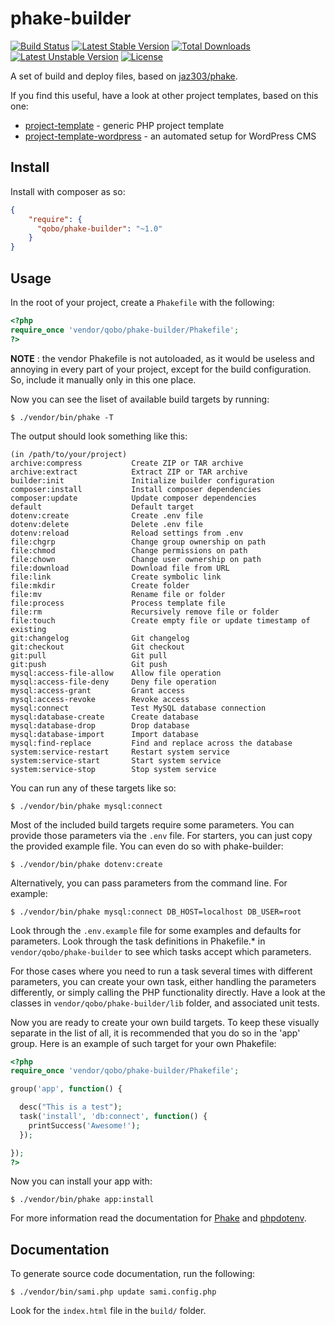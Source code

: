 phake-builder
=============

[![Build Status](https://travis-ci.org/QoboLtd/phake-builder.svg?branch=master)](https://travis-ci.org/QoboLtd/phake-builder)
[![Latest Stable Version](https://poser.pugx.org/qobo/phake-builder/v/stable)](https://packagist.org/packages/qobo/phake-builder) 
[![Total Downloads](https://poser.pugx.org/qobo/phake-builder/downloads)](https://packagist.org/packages/qobo/phake-builder) 
[![Latest Unstable Version](https://poser.pugx.org/qobo/phake-builder/v/unstable)](https://packagist.org/packages/qobo/phake-builder) 
[![License](https://poser.pugx.org/qobo/phake-builder/license)](https://packagist.org/packages/qobo/phake-builder)

A set of build and deploy files, based on [jaz303/phake](https://github.com/jaz303/phake).

If you find this useful, have a look at other project templates, based on this one:

* [project-template](https://github.com/QoboLtd/project-template) - generic PHP project template
* [project-template-wordpress](https://github.com/QoboLtd/project-template-wordpress) - an automated setup for WordPress CMS

Install
-------

Install with composer as so:

```json
{
    "require": {
      "qobo/phake-builder": "~1.0"
    }
}
```

Usage
-----

In the root of your project, create a ```Phakefile``` with the following:

```php
<?php
require_once 'vendor/qobo/phake-builder/Phakefile';
?>
```

**NOTE** : the vendor Phakefile is not autoloaded, as it would be useless 
and annoying in every part of your project, except for the build 
configuration.  So, include it manually only in this one place.

Now you can see the liset of available build targets by running:

```
$ ./vendor/bin/phake -T
```

The output should look something like this:

```
(in /path/to/your/project)
archive:compress           Create ZIP or TAR archive
archive:extract            Extract ZIP or TAR archive
builder:init               Initialize builder configuration
composer:install           Install composer dependencies
composer:update            Update composer dependencies
default                    Default target
dotenv:create              Create .env file
dotenv:delete              Delete .env file
dotenv:reload              Reload settings from .env
file:chgrp                 Change group ownership on path
file:chmod                 Change permissions on path
file:chown                 Change user ownership on path
file:download              Download file from URL
file:link                  Create symbolic link
file:mkdir                 Create folder
file:mv                    Rename file or folder
file:process               Process template file
file:rm                    Recursively remove file or folder
file:touch                 Create empty file or update timestamp of existing
git:changelog              Git changelog
git:checkout               Git checkout
git:pull                   Git pull
git:push                   Git push
mysql:access-file-allow    Allow file operation
mysql:access-file-deny     Deny file operation
mysql:access-grant         Grant access
mysql:access-revoke        Revoke access
mysql:connect              Test MySQL database connection
mysql:database-create      Create database
mysql:database-drop        Drop database
mysql:database-import      Import database
mysql:find-replace         Find and replace across the database
system:service-restart     Restart system service
system:service-start       Start system service
system:service-stop        Stop system service
```

You can run any of these targets like so:

```
$ ./vendor/bin/phake mysql:connect
```

Most of the included build targets require some parameters.  You can provide
those parameters via the ```.env``` file.  For starters, you can just copy
the provided example file.  You can even do so with phake-builder:

```
$ ./vendor/bin/phake dotenv:create
```

Alternatively, you can pass parameters from the command line. For example:

```
$ ./vendor/bin/phake mysql:connect DB_HOST=localhost DB_USER=root
```

Look through the ```.env.example``` file for some examples and defaults for
parameters.  Look through the task definitions in Phakefile.* in 
```vendor/qobo/phake-builder``` to see which tasks accept which parameters.

For those cases where you need to run a task several times with different
parameters, you can create your own task, either handling the parameters
differently, or simply calling the PHP functionality directly.  Have a look
at the classes in ```vendor/qobo/phake-builder/lib``` folder, and associated
unit tests.

Now you are ready to create your own build targets.  To keep these visually
separate in the list of all, it is recommended that you do so in the 'app'
group.  Here is an example of such target for your own Phakefile:

```php
<?php
require_once 'vendor/qobo/phake-builder/Phakefile';

group('app', function() {

  desc("This is a test");
  task('install', 'db:connect', function() {
    printSuccess('Awesome!');
  });

});
?>
```

Now you can install your app with:

```
$ ./vendor/bin/phake app:install
```

For more information read the documentation for [Phake](https://github.com/jaz303/phake) 
and [phpdotenv](https://github.com/vlucas/phpdotenv).

Documentation
-------------

To generate source code documentation, run the following:

```
$ ./vendor/bin/sami.php update sami.config.php
```

Look for the `index.html` file in the `build/` folder.
